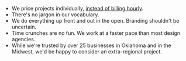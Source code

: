 - We price projects individually, [instead of billing hourly](/blog/why-we-don-t-do-hourly-billing/).
- There's no jargon in our vocabulary.
- We do everything up front and out in the open. Branding shouldn't be uncertain.
- Time crunches are no fun. We work at a faster pace than most design agencies.
- While we're trusted by over 25 businesses in Oklahoma and in the Midwest, we'd be happy to consider an extra-regional project.
